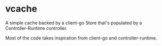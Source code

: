 # vcache

A simple cache backed by a client-go Store that's populated by a Controller-Runtime controller.

Most of the code takes inspiration from client-go and controller-runtime.
